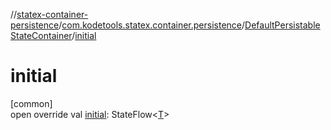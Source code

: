 //[statex-container-persistence](../../../index.md)/[com.kodetools.statex.container.persistence](../index.md)/[DefaultPersistableStateContainer](index.md)/[initial](initial.md)

# initial

[common]\
open override val [initial](initial.md): StateFlow&lt;[T](index.md)&gt;
